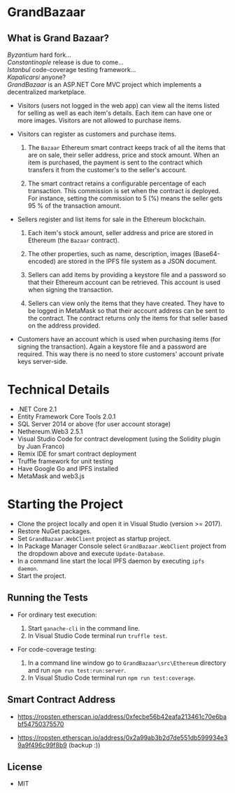 GrandBazaar
===========

What is Grand Bazaar?
---------------------
*Byzantium* hard fork...  
*Constantinople* release is due to come...  
*Istanbul* code-coverage testing framework...  
*Kapalicarsi* anyone?  
*GrandBazaar* is an ASP.NET Core MVC project which implements a decentralized marketplace.

* Visitors (users not logged in the web app) can view all the items listed for selling as well as each item's details. Each item can have one or more images. Visitors are not allowed to purchase items.

* Visitors can register as customers and purchase items.
  
  1. The `Bazaar` Ethereum smart contract keeps track of all the items that are on sale, their seller address, price and stock amount. When an item is purchased, the payment is sent to the contract which transfers it from the customer's to the seller's account.
  
  2. The smart contract retains a configurable percentage of each transaction. This commission is set when the contract is deployed. For instance, setting the commission to 5 (%) means the seller gets 95 % of the transaction amount.

* Sellers register and list items for sale in the Ethereum blockchain.

  1. Each item's stock amount, seller address and price are stored in Ethereum (the `Bazaar` contract).

  2. The other properties, such as name, description, images (Base64-encoded) are stored in the IPFS file system as a JSON document.

  3. Sellers can add items by providing a keystore file and a password so that their Ethereum account can be retrieved. This account is used when signing the transaction.
 
  4. Sellers can view only the items that they have created. They have to be logged in MetaMask so that their account address can be sent to the contract. The contract returns only the items for that seller based on the address provided.
  
* Customers have an account which is used when purchasing items (for signing the transaction). Again a keystore file and a password are required. This way there is no need to store customers' account private keys server-side.

Technical Details
=================

* .NET Core 2.1
* Entity Framework Core Tools 2.0.1
* SQL Server 2014 or above (for user account storage)
* Nethereum.Web3 2.5.1
* Visual Studio Code for contract development (using the Solidity plugin by Juan Franco)
* Remix IDE for smart contract deployment
* Truffle framework for unit testing
* Have Google Go and IPFS installed
* MetaMask and web3.js

Starting the Project
====================

* Clone the project locally and open it in Visual Studio (version >= 2017).
* Restore NuGet packages.
* Set `GrandBazaar.WebClient` project as startup project.
* In Package Manager Console select `GrandBazaar.WebClient` project from the dropdown above and execute `Update-Database`.
* In a command line start the local IPFS daemon by executing `ipfs daemon`.
* Start the project.

Running the Tests
-----------------

* For ordinary test execution:

  1. Start `ganache-cli` in the command line.
  2. In Visual Studio Code terminal run `truffle test`.

* For code-coverage testing:

  1. In a command line window go to `GrandBazaar\src\Ethereum` directory and run `npm run test:run:server`.
  2. In Visual Studio Code terminal run `npm run test:coverage`.

Smart Contract Address
----------------------

* https://ropsten.etherscan.io/address/0xfecbe56b42eafa213461c70e6babf54750375570

* https://ropsten.etherscan.io/address/0x2a99ab3b2d7de551db599934e39a9f496c99f8b9 (backup :))

License
-------

* MIT
